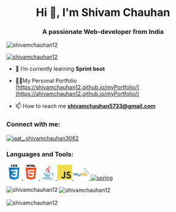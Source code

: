 
<h1 align="center">Hi 👋, I'm Shivam Chauhan</h1>
<h3 align="center">A passionate Web-developer from India</h3>

<p align="left"> <img src="https://komarev.com/ghpvc/?username=shivamchauhan12&label=Profile%20views&color=0e75b6&style=flat" alt="shivamchauhan12" /> </p>

<p align="left"> <a href="https://github.com/ryo-ma/github-profile-trophy"><img src="https://github-profile-trophy.vercel.app/?username=shivamchauhan12" alt="shivamchauhan12" /></a> </p>

- 🌱 I’m currently learning **Sprint boot**

- 👨‍💻My Personal Portfolio [https://shivamchauhan12.github.io/myPortfolio/](https://shivamchauhan12.github.io/myPortfolio/)

- 📫 How to reach me **shivamchauhan5733@gmail.com**

<h3 align="left">Connect with me:</h3>
<p align="left">
<a href="https://instagram.com/jaat_.shivamchauhan3062" target="blank"><img align="center" src="https://raw.githubusercontent.com/rahuldkjain/github-profile-readme-generator/master/src/images/icons/Social/instagram.svg" alt="jaat_.shivamchauhan3062" height="30" width="40" /></a>
</p>

<h3 align="left">Languages and Tools:</h3>
<p align="left"> <a href="https://www.w3schools.com/css/" target="_blank" rel="noreferrer"> <img src="https://raw.githubusercontent.com/devicons/devicon/master/icons/css3/css3-original-wordmark.svg" alt="css3" width="40" height="40"/> </a> <a href="https://www.w3.org/html/" target="_blank" rel="noreferrer"> <img src="https://raw.githubusercontent.com/devicons/devicon/master/icons/html5/html5-original-wordmark.svg" alt="html5" width="40" height="40"/> </a> <a href="https://www.java.com" target="_blank" rel="noreferrer"> <img src="https://raw.githubusercontent.com/devicons/devicon/master/icons/java/java-original.svg" alt="java" width="40" height="40"/> </a> <a href="https://developer.mozilla.org/en-US/docs/Web/JavaScript" target="_blank" rel="noreferrer"> <img src="https://raw.githubusercontent.com/devicons/devicon/master/icons/javascript/javascript-original.svg" alt="javascript" width="40" height="40"/> </a> <a href="https://www.mysql.com/" target="_blank" rel="noreferrer"> <img src="https://raw.githubusercontent.com/devicons/devicon/master/icons/mysql/mysql-original-wordmark.svg" alt="mysql" width="40" height="40"/> </a> <a href="https://spring.io/" target="_blank" rel="noreferrer"> <img src="https://www.vectorlogo.zone/logos/springio/springio-icon.svg" alt="spring" width="40" height="40"/> </a> </p>

<p><img align="left" src="https://github-readme-stats.vercel.app/api/top-langs?username=shivamchauhan12&show_icons=true&locale=en&layout=compact" alt="shivamchauhan12" /></p>

<p>&nbsp;<img align="center" src="https://github-readme-stats.vercel.app/api?username=shivamchauhan12&show_icons=true&locale=en" alt="shivamchauhan12" /></p>

<p><img align="center" src="https://github-readme-streak-stats.herokuapp.com/?user=shivamchauhan12&" alt="shivamchauhan12" /></p>




